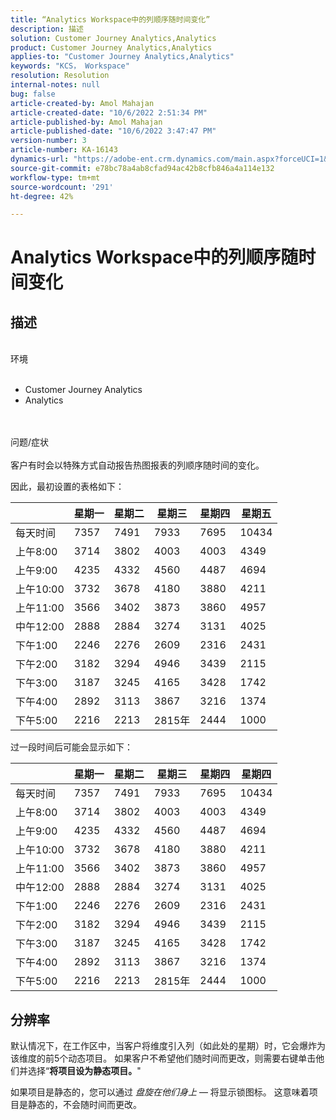 ```yaml
---
title: “Analytics Workspace中的列顺序随时间变化”
description: 描述
solution: Customer Journey Analytics,Analytics
product: Customer Journey Analytics,Analytics
applies-to: "Customer Journey Analytics,Analytics"
keywords: "KCS， Workspace"
resolution: Resolution
internal-notes: null
bug: false
article-created-by: Amol Mahajan
article-created-date: "10/6/2022 2:51:34 PM"
article-published-by: Amol Mahajan
article-published-date: "10/6/2022 3:47:47 PM"
version-number: 3
article-number: KA-16143
dynamics-url: "https://adobe-ent.crm.dynamics.com/main.aspx?forceUCI=1&pagetype=entityrecord&etn=knowledgearticle&id=660bd15a-8645-ed11-bba2-000d3a34e6e5"
source-git-commit: e78bc78a4ab8cfad94ac42b8cfb846a4a114e132
workflow-type: tm+mt
source-wordcount: '291'
ht-degree: 42%

---
```


# Analytics Workspace中的列顺序随时间变化

## 描述

<br>环境<br><br>
- Customer Journey Analytics
- Analytics

<br><br>问题/症状<br><br>
客户有时会以特殊方式自动报告热图报表的列顺序随时间的变化。

因此，最初设置的表格如下：


|   | 星期一 | 星期二 | 星期三 | 星期四 | 星期五 |
| --- | --- | --- | --- | --- | --- |
| 每天时间 | 7357 | 7491 | 7933 | 7695 | 10434 |
| 上午8:00 | 3714 | 3802 | 4003 | 4003 | 4349 |
| 上午9:00 | 4235 | 4332 | 4560 | 4487 | 4694 |
| 上午10:00 | 3732 | 3678 | 4180 | 3880 | 4211 |
| 上午11:00 | 3566 | 3402 | 3873 | 3860 | 4957 |
| 中午12:00 | 2888 | 2884 | 3274 | 3131 | 4025 |
| 下午1:00 | 2246 | 2276 | 2609 | 2316 | 2431 |
| 下午2:00 | 3182 | 3294 | 4946 | 3439 | 2115 |
| 下午3:00 | 3187 | 3245 | 4165 | 3428 | 1742 |
| 下午4:00 | 2892 | 3113 | 3867 | 3216 | 1374 |
| 下午5:00 | 2216 | 2213 | 2815年 | 2444 | 1000 |


过一段时间后可能会显示如下：


|   | 星期一 | 星期二 | 星期三 | 星期四 | 星期四 |
| --- | --- | --- | --- | --- | --- |
| 每天时间 | 7357 | 7491 | 7933 | 7695 | 10434 |
| 上午8:00 | 3714 | 3802 | 4003 | 4003 | 4349 |
| 上午9:00 | 4235 | 4332 | 4560 | 4487 | 4694 |
| 上午10:00 | 3732 | 3678 | 4180 | 3880 | 4211 |
| 上午11:00 | 3566 | 3402 | 3873 | 3860 | 4957 |
| 中午12:00 | 2888 | 2884 | 3274 | 3131 | 4025 |
| 下午1:00 | 2246 | 2276 | 2609 | 2316 | 2431 |
| 下午2:00 | 3182 | 3294 | 4946 | 3439 | 2115 |
| 下午3:00 | 3187 | 3245 | 4165 | 3428 | 1742 |
| 下午4:00 | 2892 | 3113 | 3867 | 3216 | 1374 |
| 下午5:00 | 2216 | 2213 | 2815年 | 2444 | 1000 |



## 分辨率


默认情况下，在工作区中，当客户将维度引入列（如此处的星期）时，它会爆炸为该维度的前5个动态项目。 如果客户不希望他们随时间而更改，则需要右键单击他们并选择“<b>将项目设为静态项目。</b>&quot;

如果项目是静态的，您可以通过 *盘旋在他们身上*  — 将显示锁图标。 这意味着项目是静态的，不会随时间而更改。
